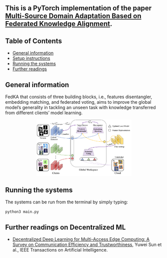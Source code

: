 ## This is a PyTorch implementation of the paper [Multi-Source Domain Adaptation Based on Federated Knowledge Alignment](https://arxiv.org/abs/2203.11635).

## Table of Contents
* [General information](#general-information)
* [Setup instructions](#setup-instructions)
* [Running the systems](#running-the-systems)
* [Further readings](#further-readings)

## General information
FedKA that consists of three building blocks, i.e., features disentangler, embedding matching, and federated voting, aims to improve the global model’s generality in tackling an unseen task with knowledge transferred from different clients’ model learning.

<p align="center">
<img src="fedka.png" width="60%"/>
</p>

## Running the systems
The systems can be run from the terminal by simply typing:

    python3 main.py
    
## Further readings on Decentralized ML
* [Decentralized Deep Learning for Multi-Access Edge Computing: A Survey on Communication Efficiency and Trustworthiness](https://www.techrxiv.org/articles/preprint/Decentralized_Deep_Learning_for_Multi-Access_Edge_Computing_A_Survey_on_Communication_Efficiency_and_Trustworthiness/16691230), Yuwei Sun et al., IEEE Transactions on Artificial Intelligence.  

